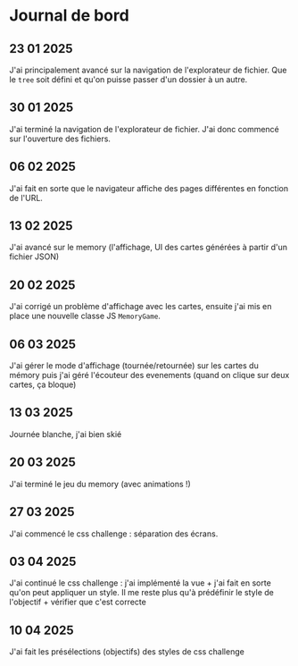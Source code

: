 # Journal de bord
## 23 01 2025
J'ai principalement avancé sur la navigation de l'explorateur de fichier. Que le `tree` soit défini et qu'on puisse passer d'un dossier à un autre.

## 30 01 2025
J'ai terminé la navigation de l'explorateur de fichier. J'ai donc commencé sur l'ouverture des fichiers.

## 06 02 2025
J'ai fait en sorte que le navigateur affiche des pages différentes en fonction de l'URL.

## 13 02 2025
J'ai avancé sur le memory (l'affichage, UI des cartes générées à partir d'un fichier JSON)

## 20 02 2025
J'ai corrigé un problème d'affichage avec les cartes, ensuite j'ai mis en place une nouvelle classe JS `MemoryGame`.

## 06 03 2025
J'ai gérer le mode d'affichage (tournée/retournée) sur les cartes du mémory puis j'ai géré l'écouteur des evenements (quand on clique sur deux cartes, ça bloque)

## 13 03 2025
Journée blanche, j'ai bien skié

## 20 03 2025
J'ai terminé le jeu du memory (avec animations !)

## 27 03 2025
J'ai commencé le css challenge : séparation des écrans.

## 03 04 2025
J'ai continué le css challenge : j'ai implémenté la vue + j'ai fait en sorte qu'on peut appliquer un style.
Il me reste plus qu'à prédéfinir le style de l'objectif + vérifier que c'est correcte

## 10 04 2025
J'ai fait les présélections (objectifs) des styles de css challenge